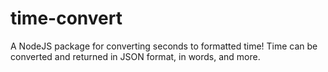 # time-convert
 A NodeJS package for converting seconds to formatted time!
 Time can be converted and returned in JSON format, in words, and more.